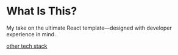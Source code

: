 # What Is This?

My take on the ultimate React template—designed with developer experience in mind.

[other tech stack](https://gist.github.com/tylim88/1a473fd8ae9bd7e08d7d958aaa586f9c)
